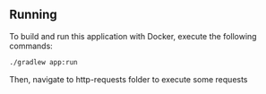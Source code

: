 ## Running

To build and run this application with Docker, execute the following commands:

```bash
./gradlew app:run 
```

Then, navigate to http-requests folder to execute some requests
